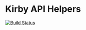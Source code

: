 # Kirby API Helpers

[![Build Status](https://travis-ci.com/tillprochaska/kirby-plugin-api-helpers.svg?branch=develop)](https://travis-ci.com/tillprochaska/kirby-plugin-api-helpers)
